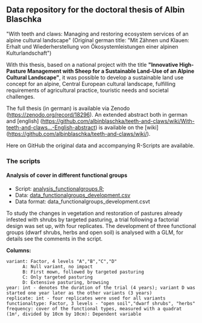 ## Data repository for the doctoral thesis of Albin Blaschka
"With teeth and claws: Managing and restoring ecosystem services of an alpine cultural landscape"
(Original german title: "Mit Zähnen und Klauen: Erhalt und Wiederherstellung von Ökosystemleistungen einer alpinen
Kulturlandschaft")

With this thesis, based on a national project with the title **"Innovative High-Pasture Management with Sheep for
a Sustainable Land-Use of an Alpine Cultural Landscape"**, it was possible to develop a sustainable land use concept
for an alpine, Central European cultural landscape, fulfilling requirements of agricultural practice, touristic needs
and societal challenges.

The full thesis (in german) is available via Zenodo (https://zenodo.org/record/18296). An extended abstract both in german and
[english] (https://github.com/albinblaschka/teeth-and-claws/wiki/With-teeth-and-claws...-English-abstract) is available on the [wiki]
(https://github.com/albinblaschka/teeth-and-claws/wiki/).

Here on GitHub the original data and accompanying R-Scripts are available.


### The scripts

#### Analysis of cover in different functional groups
- Script: [analysis_functionalgroups.R](https://github.com/albinblaschka/teeth-and-claws/blob/master/analysis_functionalgroups.R);
- Data: [data_functionalgroups_development.csv](https://github.com/albinblaschka/teeth-and-claws/blob/master/data_functionalgroups_development.csv)
- Data format: data_functionalgroups_development.csvt

To study the changes in vegetation and restoration of pastures already infested with shrubs by targeted pasturing, a trial
following a factorial design was set up, with four replicates. The development of three functional groups (dwarf shrubs,
herbs and open soil) is analysed with a GLM, for details see the comments in the script.

**Columns:**

```
variant: Factor, 4 levels "A","B","C","D"
      A: Null variant, no impact
      B: First mown, followed by targeted pasturing
      C: Only targeted pasturing
      D: Extensive pasturing, browsing
year: int - denotes the duration of the trial (4 years); variant D was started one year later as the other variants (3 years)
replicate: int - four replicates were used for all variants
functionaltype: Factor, 3 levels - "open soil","dwarf shrubs", "herbs"
frequency: cover of the functional types, measured with a quadrat (1m², divided by 10cm by 10cm): Dependent variable
```
